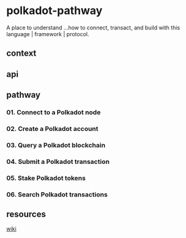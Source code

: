 # polkadot-pathway

A place to understand ...how to connect, transact, and build with this language | framework | protocol.

## context

## api

## pathway

### 01. Connect to a Polkadot node

### 02. Create a Polkadot account

### 03. Query a Polkadot blockchain

### 04. Submit a Polkadot transaction

### 05. Stake Polkadot tokens

### 06. Search Polkadot transactions

## resources

[wiki](https://wiki.polkadot.network/en/)
